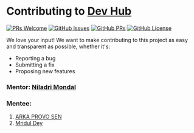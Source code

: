 # Contributing to [Dev Hub](https://github.com/imniladri/DevHub)

[![PRs Welcome](https://img.shields.io/badge/PRs-welcome-brightgreen.svg?style=flat-square&logo=git&logoColor=fff)](https://github.com/imniladri/DevHub/pulls)
[![GitHub Issues](https://img.shields.io/github/issues/imniladri/DevHub?style=flat-square&logo=github&color=f00)](https://github.com/imniladri/DevHub/issues)
[![GitHub PRs](https://img.shields.io/github/issues-pr/imniladri/DevHub?style=flat-square&color=0A66C2&logo=github)](https://github.com/imniladri/DevHub/pulls)
[![GitHub License](https://img.shields.io/github/license/imniladri/DevHub?style=flat-square&logo=github&color=3DB2FF)](https://github.com/imniladri/DevHub/blob/master/LICENSE)

We love your input! We want to make contributing to this project as easy and transparent as possible, whether it's:

-   Reporting a bug
-   Submitting a fix
-   Proposing new features

### Mentor: [Niladri Mondal ](https://github.com/imniladri)

### Mentee:

1.  [ARKA PROVO SEN](https://github.com/polarizz17)
2.  [Mridul Dey](https://github.com/mridul4101)

